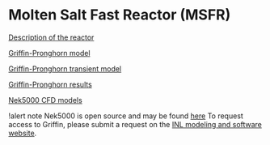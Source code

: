 # Molten Salt Fast Reactor (MSFR)

[Description of the reactor](msfr/reactor_description.md)

[Griffin-Pronghorn model](msfr/griffin_pgh_model.md)

[Griffin-Pronghorn transient model](msfr/griffin_pgh_transient_model.md)

[Griffin-Pronghorn results](msfr/griffin_pgh_results.md)

[Nek5000 CFD models](msfr/nek5000_cfd_model.md)

!alert note
Nek5000 is open source and may be found [here](https://github.com/Nek5000)
To request access to Griffin, please submit a request on the
[INL modeling and software website](https://modsimcode.inl.gov/SitePages/Home.aspx).
